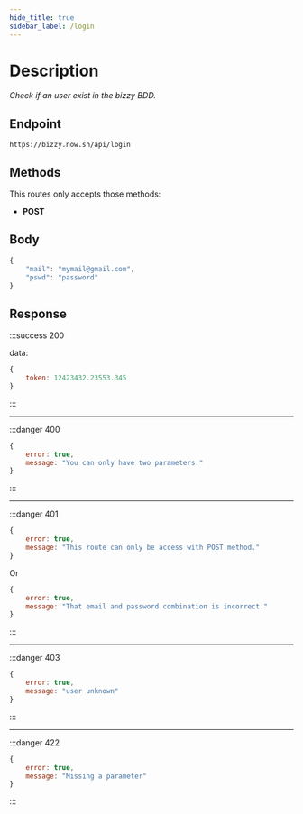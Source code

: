 ```yaml
---
hide_title: true
sidebar_label: /login
---
```


# Description
*Check if an user exist in the bizzy BDD.*

## Endpoint
```
https://bizzy.now.sh/api/login
```


## Methods
This routes only accepts those methods:

* **POST**


## Body
```js
{
    "mail": "mymail@gmail.com",
    "pswd": "password"
}
```

## Response
:::success 200

data:
```js
{
    token: 12423432.23553.345
}
```
:::

---

:::danger 400
```js
{
    error: true,
    message: "You can only have two parameters."
}
```
:::

---

:::danger 401
```js
{
    error: true,
    message: "This route can only be access with POST method."
}
```

Or

```js
{
    error: true,
    message: "That email and password combination is incorrect."
}
```
:::

---

:::danger 403
```js
{
    error: true,
    message: "user unknown"
}
```
:::

---

:::danger 422
```js
{
    error: true,
    message: "Missing a parameter"
}
```
:::